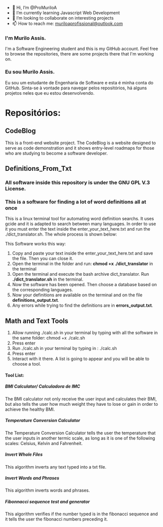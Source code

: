 - 👋 Hi, I’m @ProMuriloA
- 🌱 I’m currently learning Javascript Web Development
- 💞️ I’m looking to collaborate on interesting projects
- 📫 How to reach me: muriloaprofissional@outlook.com
  
### I'm Murilo Assis.

I'm a Software Engineering student and this is my GitHub account. Feel free to browse the repositories, there are some projects there that I'm working on.

### Eu sou Murilo Assis.

Eu sou um estudante de Engenharia de Software e esta é minha conta do GitHub. Sinta-se à vontade para navegar pelos repositórios, há alguns projetos neles que eu estou desenvolvendo.

# Repositórios:

## CodeBlog

This is a front-end website project. The CodeBlog is a website designed to serve as code demonstration and it shows entry-level roadmaps for those who are studying to become a software developer.

## Definitions_From_Txt

### All software inside this repository is under the GNU GPL V.3 License.

### This is a software for finding a lot of word definitions all at once
This is a linux terminal tool for automating word definition searchs. It uses gcide and it is adapted to search between many languages. In order to use it you must enter the text inside the enter_your_text_here.txt and run the ./dict_translator.sh. The whole process is shown below:

This Software works this way:

1. Copy and paste your text inside the enter_your_text_here.txt and save the file. Then you can close it.
2. Open the terminal in the folder and run: **chmod +x ./dict_translator** in the terminal
2. Open the terminal and execute the bash archive dict_translator. Run **./dict_translator.sh** in the terminal.
3. Now the software has been opened. Then choose a database based on the corresponding languages.
4. Now your definitions are available on the terminal and on the file **definitions_output.txt**.
5. Any errors while trying to find the definitions are in **errors_output.txt**.


## Math and Text Tools

1. Allow running ./calc.sh in your terminal by typing with all the software in the same folder:
chmod +x ./calc.sh
2. Press enter
3. Run ./calc.sh in your terminal by typing in :
   ./calc.sh
4. Press enter
5.  Interact with it there. A list is going to appear and you will be able to choose a tool.

#### Tool List:


##### BMI Calculator/ Calculadora de IMC

The BMI calculator not only receive the user input and calculates their BMI, but also tells the user how much weight they have to lose or gain in order to achieve the healthy BMI.

##### Temperature Conversion Calculator

The Temperature Conversion Calculator tells the user the temperature that the user inputs in another termic scale, as long as it is one of the following scales: Celsius, Kelvin and Fahrenheit.

##### Invert Whole Files

This algorithm inverts any text typed into a txt file.

##### Invert Words and Phrases

This algorithm inverts words and phrases.


##### Fibonnacci sequence test and generator

This algorithm verifies if the number typed is in the fibonacci sequence and it tells the user the fibonacci numbers preceding it.
   

<!---
ProMuriloA/ProMuriloA is a ✨ special ✨ repository because its `README.md` (this file) appears on your GitHub profile.
You can click the Preview link to take a look at your changes.
--->
